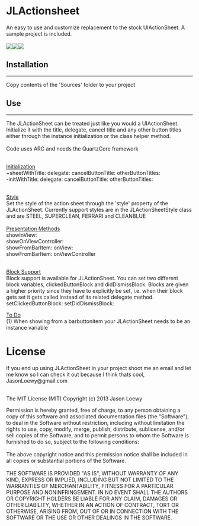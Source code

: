 <h1>JLActionsheet</h1>
An easy to use and customize replacement to the stock UIActionSheet.  A sample project is included.<br><br>
<img src="http://jloewy.com/frameworks/JLActionSheet/Demo.png"><img src="http://jloewy.com/frameworks/JLActionSheet/Steel.png"><img src="http://jloewy.com/frameworks/JLActionSheet/CleanBlue.png"><br>
<h2>Installation</h2>
<hr>
Copy contents of the 'Sources' folder to your project
<h2>Use</h2>
<hr>
The JLActionSheet can be treated just like you would a UIActionSheet.  Initialize it with the title, delegate, cancel title and any other button titles either through the instance initialization or the class helper method.<br><br>Code uses ARC and needs the QuartzCore framework<br><br>

<u>Initialization</u><br>
+sheetWithTitle: delegate: cancelButtonTitle: otherButtonTitles:<br>
-initWithTitle: delegate: cancelButtonTitle: otherButtonTitles:<br><br>

<u>Style</u><br> Set the style of the action sheet through the 'style' property of the JLActionSheet.  Currently support styles are in the JLActionSheetStyle class and are STEEL, SUPERCLEAN, FERRARI and CLEANBLUE<br><br>
<u>Presentation Methods</u><br>
showInView:<br>
showOnViewController:<br>
showFromBarItem: onView:<br>
showFromBarItem: onViewController<br><br>

<u>Block Support</u><br>
Block support is available for JLActionSheet.  You can set two different block variables, clickedButtonBlock and didDismissBlock.  Blocks are given a higher priority since they have to explicitly be set, i.e. when their block gets set it gets called instead of its related delegate method.
setClickedButtonBlock:
setDidDismissBlock:

<u>To Do</u><br>
(1) When showing from a barbuttonitem your JLActionSheet needs to be an instance variable<br>

<h1>License</h1>
If you end up using JLActionSheet in your project shoot me an email and let me know so I can check it out because I think thats cool,  JasonLoewy@gmail.com<br><br>

The MIT License (MIT)
Copyright (c) 2013 Jason Loewy

Permission is hereby granted, free of charge, to any person obtaining a copy of this software and associated documentation files (the "Software"), to deal in the Software without restriction, including without limitation the rights to use, copy, modify, merge, publish, distribute, sublicense, and/or sell copies of the Software, and to permit persons to whom the Software is furnished to do so, subject to the following conditions:
<br><br>
The above copyright notice and this permission notice shall be included in all copies or substantial portions of the Software.
<br><br>
THE SOFTWARE IS PROVIDED "AS IS", WITHOUT WARRANTY OF ANY KIND, EXPRESS OR IMPLIED, INCLUDING BUT NOT LIMITED TO THE WARRANTIES OF MERCHANTABILITY, FITNESS FOR A PARTICULAR PURPOSE AND NONINFRINGEMENT. IN NO EVENT SHALL THE AUTHORS OR COPYRIGHT HOLDERS BE LIABLE FOR ANY CLAIM, DAMAGES OR OTHER LIABILITY, WHETHER IN AN ACTION OF CONTRACT, TORT OR OTHERWISE, ARISING FROM, OUT OF OR IN CONNECTION WITH THE SOFTWARE OR THE USE OR OTHER DEALINGS IN THE SOFTWARE.